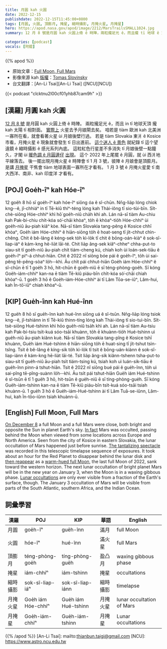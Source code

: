 ```yaml
---
title: 月圓 kah 火圓
date: 2022-12-15
publishdate: 2022-12-15T11:45:00+0800
tags: [月圓, 火圓, 頂膨月, 掩星, 縮時攝影, 月掩火星, 月掩星]
hero: https://apod.nasa.gov/apod/image/2212/MarsTrailsSMALL1024.jpg
summary: 12 月 8 號是月圓 kah 火圓上倚 ê 時陣，兩粒攏足光 ê，而且攏 tī 地球 ê 天空看起來，in 攏 tī 太陽 ê 相對面。

categories: [podcast]
vocals: [阿錕]
---
```


{{% apod %}}

- 原始文章：[Full Moon, Full Mars](https://apod.nasa.gov/apod/ap221215.html)
- 影像來源 kah [版權][copyright]：[Tomas Slovinsky](https://slovinsky.art/#about)
- 台文翻譯：[An-Li Tsai][An-Li Tsai] ([NCU][NCU])

{{< podcast "clcktnu2l00cf01yhb87cam9h" >}}

## [漢羅] 月圓 kah 火圓
[12 月 8 號][On December 8] 是月圓 kah 火圓上倚 ê 時陣。
兩粒攏足光 ê，而且 in tī 地球天頂 攏 kah 太陽 tī 相對面。
[實際上][In fact] 火星去予月娘閘去矣。
咱若是 tiàm 歐洲 kah 北美洲一寡所在看，就會看著火星 ùi 月娘後壁行過。
若是 tiàm Slovakia 東爿 ê Kosice 市看，月掩火星 ê 現象就會發生 tī 日出進前。
[這个迷人 ê 景色][The tantalizing spectacle] 就紀錄 tī 這个望遠鏡 ê 縮時攝影 ê 感光系列內底。
這粒紅色行星差不多消失 tī 月娘後壁一點鐘久，才閣 ùi [暖色調 ê 月圓邊仔][warm-hued full Moon t] [出現][then reappear t]。
這个 2022 年上尾擺 ê 月圓，就 ùi 西爿地平線落去。
後一擺出現月掩火星 ê 時陣會 tī 1 月 3 號，彼陣 ê 月娘會是頂膨月。
是講 [月掩星][Lunar occultations] 干焦會 tiàm 地球表面一寡所在才看有。
1 月 3 號 ê 月掩火星愛 tī 南大西洋、南非、kah 印度洋 才看有。

## [POJ] Goe̍h-îⁿ kah Hóe-îⁿ
12 goe̍h 8 hō sī goe̍h-îⁿ kah hóe-îⁿ siōng óa ê sî-chūn.
Nn̄g-lia̍p lóng chiok kng--ê, jî-chhiáⁿ in tī Tē-kiû thiⁿ-téng lóng kah Thài-iông tī sio-tùi-bīn.
Si̍t-chè-siōng Hóe-chhiⁿ khì hō͘ goe̍h-niû cha̍h khì ah.
Lán nā-sī tiàm Au-chiu kah Pak-bí-chiu chi̍t-kóa só͘-chāi khòaⁿ, to̍h ē khòaⁿ-tio̍h Hóe-chhiⁿ ùi goe̍h-niû āu-piah kiâⁿ kòe.
Nā-sī tiàm Slovakia tang-pêng ê Kosice chhī khòaⁿ, Goe̍h iám Hóe-chhiⁿ ê hiān-siōng to̍h ē hoat-seng tī ji̍t-chhut chìn-chêng.
Chit ê bê-lâng ê kéng-sek to̍h kì-lo̍k tī chit ê bōng-oán-kiàⁿ ê sok-sî-liap-iáⁿ ê kám-kng hē-lia̍t lāi-té.
Chit lia̍p âng-sek kiâⁿ-chheⁿ chha-put-to siau-sit tī goe̍h-niû āu-piah chi̍t tiám-cheng kú, chiah koh ùi loán-sek-tiāu ê goe̍h-îⁿ piⁿ-á chhut-hiān.
Chit ê 2022 nî siōng bóe pái ê goe̍h-îⁿ, to̍h ùi sai-pêng tē-pêng-sòaⁿ lo̍h--khì.
Āu chi̍t pái chhut-hiān Goe̍h iám Hóe-chhiⁿ ê sî-chūn ē tī 1 goe̍h 3 hō, hit-chūn ê goe̍h-niû ē sī téng-phòng-goe̍h.
Sī kóng Goe̍h-iám-chhiⁿ kan-na ē tiàm Tē-kiû piáu-bīn chi̍t-kóa só͘-chāi chiah khòaⁿ-ū.
1 goe̍h 3 hō ê Goe̍h-iám-Hóe-chhiⁿ ài tī Lâm Tōa-se-iûⁿ, Lâm-hui, kah Ìn-tō͘-iûⁿ chiah khòaⁿ-ū.

## [KIP] Gue̍h-înn kah Hué-înn
12 gue̍h 8 hō sī gue̍h-înn kah hué-înn siōng uá ê sî-tsūn.
Nn̄g-lia̍p lóng tsiok kng--ê, jî-tshiánn in tī Tē-kiû thinn-tíng lóng kah Thài-iông tī sio-tuì-bīn.
Si̍t-tsè-siōng Hué-tshinn khì hōo gue̍h-niû tsa̍h khì ah.
Lán nā-sī tiàm Au-tsiu kah Pak-bí-tsiu tsi̍t-kuá sóo-tsāi khuànn, to̍h ē khuànn-tio̍h Hué-tshinn uì gue̍h-niû āu-piah kiânn kuè.
Nā-sī tiàm Slovakia tang-pîng ê Kosice tshī khuànn, Gue̍h iám Hué-tshinn ê hiān-siōng to̍h ē huat-sing tī ji̍t-tshut tsìn-tsîng.
Tsit ê bê-lâng ê kíng-sik to̍h kì-lo̍k tī tsit ê bōng-uán-kiànn ê sok-sî-liap-iánn ê kám-kng hē-lia̍t lāi-té.
Tsit lia̍p âng-sik kiânn-tshenn tsha-put-to siau-sit tī gue̍h-niû āu-piah tsi̍t tiám-tsing kú, tsiah koh uì luán-sik-tiāu ê gue̍h-înn pinn-á tshut-hiān.
Tsit ê 2022 nî siōng bué pái ê gue̍h-înn, to̍h uì sai-pîng tē-pîng-suànn lo̍h--khì.
Āu tsi̍t pái tshut-hiān Gue̍h iám Hué-tshinn ê sî-tsūn ē tī 1 gue̍h 3 hō, hit-tsūn ê gue̍h-niû ē sī tíng-phòng-gue̍h.
Sī kóng Gue̍h-iám-tshinn kan-na ē tiàm Tē-kiû piáu-bīn tsi̍t-kuá sóo-tsāi tsiah khuànn-ū.
1 gue̍h 3 hō ê Gue̍h-iám-Hué-tshinn ài tī Lâm Tuā-se-iûnn, Lâm-hui, kah Ìn-tōo-iûnn tsiah khuànn-ū.

## [English] Full Moon, Full Mars
[On December 8][On December 8] a full Moon and a full Mars were close, both bright and opposite the Sun in planet Earth's sky.
[In fact][In fact] Mars was occulted, passing behind the Moon when viewed from some locations across Europe and North America.
Seen from the city of Kosice in eastern Slovakia, the lunar occultation of Mars happened just before sunrise.
[The tantalizing spectacle][The tantalizing spectacle] was recorded in this telescopic timelapse sequence of exposures.
It took about an hour for the Red Planet to disappear behind the lunar disk and [then reappear][then reappear e] as a [warm-hued full Moon][warm-hued full Moon e], the last full Moon of 2022, sank toward the western horizon.
The next lunar occultation of bright planet Mars will be in the new year on January 3, when the Moon is in a waxing gibbous phase.
[Lunar occultations][Lunar occultations] are only ever visible from a fraction of the Earth's surface, though.
The January 3 occultation of Mars will be visible from parts of the South Atlantic, southern Africa, and the Indian Ocean.

## 詞彙學習

|漢羅|POJ|KIP|華語|English|
|-|-|-|-|-|
|月圓|goe̍h-îⁿ|gue̍h-înn|滿月|full Moon|
|火圓|hóe-îⁿ|hué-înn|滿火星|full Mars|
|頂膨月|téng-phòng-goe̍h|tíng-phòng-gue̍h|盈凸月|waxing gibbous phase|
|掩星|iám-chhiⁿ|iám-tshinn|掩星|occultations|
|縮時攝影|sok-sî-liap-iáⁿ|sok-sî-liap-iánn|縮時攝影|timelapse|
|月掩火星|Goe̍h iám Hóe-chhiⁿ|Gue̍h iám Hué-tshinn|月掩火星|lunar occultation of Mars|
|月掩星|Goe̍h-iám-chhiⁿ|Gue̍h-iám-tshinn|月掩星|Lunar occultations|

{{% /apod %}}
[An-Li Tsai]: mailto:thianbun.taigi@gmail.com
[NCU]: https://www.astro.ncu.edu.tw

[copyright]: https://apod.nasa.gov/apod/fap/lib/about_apod.html#srapply
[License]: https://creativecommons.org/licenses/by/2.0/

[On December 8]:https://earthsky.org/tonight/moon-occults-mars-on-december-7-and-8-2022/
[In fact]:https://solarsystem.nasa.gov/skywatching/whats-up/
[The tantalizing spectacle]:https://www.facebook.com/media/set/?set=a.161935956534990&type=3
[then reappear e]:https://apod.nasa.gov/apod/ap221209.html
[then reappear t]:https://apod.tw/daily/20221209/
[warm-hued full Moon e]:https://apod.nasa.gov/apod/ap220915.html
[warm-hued full Moon t]:https://apod.tw/daily/20220915/
[Lunar occultations]:http://www.lunar-occultations.com/iota/planets/mars.png
